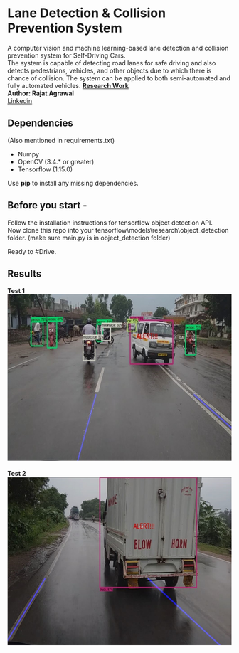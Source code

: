 # Lane Detection & Collision Prevention System
A computer vision and machine learning-based lane detection and collision prevention system for Self-Driving Cars.<br>
The system is capable of detecting road lanes for safe driving and also detects pedestrians, vehicles, and other objects due to which there is chance of collision. The system can be applied to both semi-automated and fully automated vehicles. [<b>Research Work</b>](https://doi.org/10.1007/978-981-15-4029-5_5)<br>
<b>Author: Rajat Agrawal</b><br>
[Linkedin](https://www.linkedin.com/in/rajatvisitme/)<br>
<h2>Dependencies</h2> (Also mentioned in requirements.txt)
<ul>
  <li>Numpy</li>
  <li>OpenCV (3.4.* or greater)</li>
  <li>Tensorflow (1.15.0)</li>
</ul>

  Use <b>pip</b> to install any missing dependencies.
## Before you start -
Follow the installation instructions for tensorflow object detection API.<br>
Now clone this repo into your tensorflow\models\research\object_detection folder. (make sure main.py is in object_detection folder)<br>

Ready to #Drive.

## Results
<b>Test 1</b><br>
![alt text](https://github.com/rajatvisitme/ldcps/blob/main/results/result1.jpg)
<br><br>
<b>Test 2</b><br>
![alt text](https://github.com/rajatvisitme/ldcps/blob/main/results/result2.jpg)
